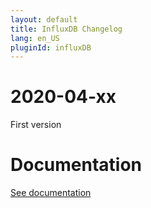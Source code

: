 ```yaml
---
layout: default
title: InfluxDB Changelog
lang: en_US
pluginId: influxDB
---
```


# 2020-04-xx

First version

# Documentation

[See documentation]({{site.baseurl}}/{{page.pluginId}})

